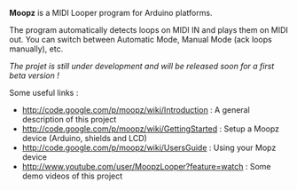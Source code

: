 **Moopz** is a MIDI Looper program for Arduino platforms.

The program automatically detects loops on MIDI IN and plays them on MIDI out.
You can switch between Automatic Mode, Manual Mode (ack loops manually), etc.

_The projet is still under development and will be released soon for a first beta version !_

Some useful links :
  * http://code.google.com/p/moopz/wiki/Introduction : A general description of this project
  * http://code.google.com/p/moopz/wiki/GettingStarted : Setup a Moopz device (Arduino, shields and LCD)
  * http://code.google.com/p/moopz/wiki/UsersGuide : Using your Mopz device
  * http://www.youtube.com/user/MoopzLooper?feature=watch : Some demo videos of this project